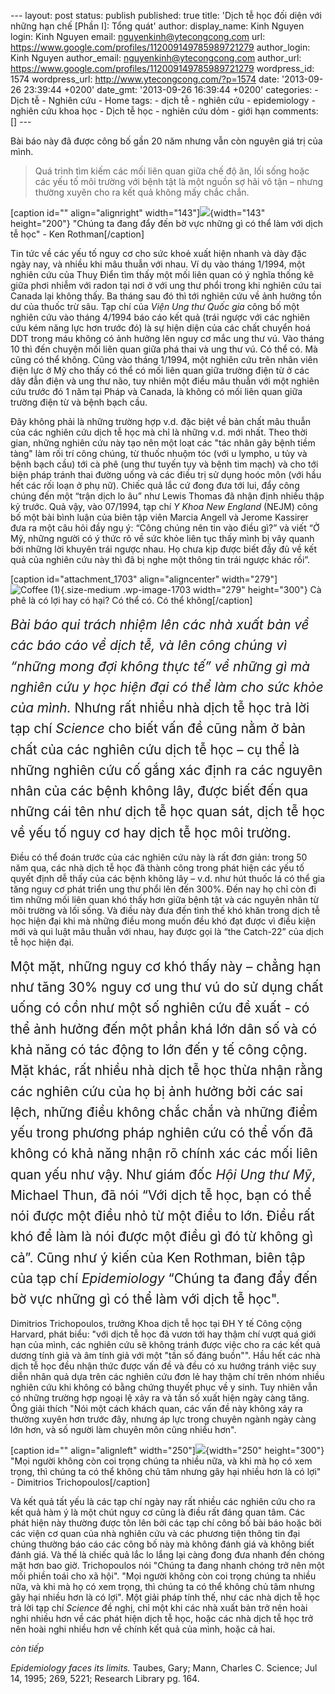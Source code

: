 --- layout: post status: publish published: true title: 'Dịch tễ học đối
diện với những hạn chế \[Phần I\]: Tổng quát' author: display\_name:
Kinh Nguyen login: Kinh Nguyen email: nguyenkinh@ytecongcong.com url:
https://www.google.com/profiles/112009149785989721279 author\_login:
Kinh Nguyen author\_email: nguyenkinh@ytecongcong.com author\_url:
https://www.google.com/profiles/112009149785989721279 wordpress\_id:
1574 wordpress\_url: http://www.ytecongcong.com/?p=1574 date:
'2013-09-26 23:39:44 +0200' date\_gmt: '2013-09-26 16:39:44 +0200'
categories: - Dịch tễ - Nghiên cứu - Home tags: - dịch tễ - nghiên cứu -
epidemiology - nghiên cứu khoa học - Dịch tễ học - nghiên cứu dỏm - giới
hạn comments: \[\] ---

Bài báo này đã được công bố gần 20 năm nhưng vẫn còn nguyên giá trị của
mình.

> Quá trình tìm kiếm các mối liên quan giữa chế độ ăn, lối sống hoặc các
> yếu tố môi trường với bệnh tật là một nguồn sợ hãi vô tận – nhưng
> thường xuyên cho ra kết quả không mấy chắc chắn.

\[caption id="" align="alignright"
width="143"\]![](http://www.rti.org/images/K_Rothman_P2752_HR.jpg){width="143"
height="200"} "Chúng ta đang đẩy đến bờ vực những gì có thể làm với dịch
tễ học" - Ken Rothman\[/caption\]

Tin tức về các yếu tố nguy cơ cho sức khoẻ xuất hiện nhanh và dày đặc
ngày nay, và nhiều khi mâu thuẫn với nhau. Ví dụ vào tháng 1/1994, một
nghiên cứu của Thuỵ Điển tìm thấy một mối liên quan có ý nghĩa thống kê
giữa phơi nhiễm với radon tại nơi ở với ung thư phổi trong khi nghiên
cứu tai Canada lại không thấy. Ba tháng sau đó thì tới nghiên cứu về ảnh
hưởng tồn dư của thuốc trừ sâu. Tạp chí của *Viện Ung thư Quốc gia* công
bố một nghiên cứu vào tháng 4/1994 báo cáo kết quả (trái ngược với các
nghiên cứu kém năng lực hơn trước đó) là sự hiện diện của các chất
chuyển hoá DDT trong máu không có ảnh hưởng lên nguy cơ mắc ung thư vú.
Vào tháng 10 thì đến chuyện mối liên quan giữa phá thai và ung thư vú.
Có thể có. Mà cũng có thể không. Cũng vào tháng 1/1994, một nghiên cứu
trên nhân viên điện lực ở Mỹ cho thấy có thể có mối liên quan giữa
trường điện từ ở các dây đẫn điện và ung thư não, tuy nhiên một điều mâu
thuẫn với một nghiên cứu trước đó 1 năm tại Pháp và Canada, là không có
mối liên quan giữa trường điện từ và bệnh bạch cầu.

Đây không phải là những trường hợp v.d. đặc biệt về bản chất mâu thuẫn
của các nghiên cứu dịch tễ học mà chỉ là những v.d. mới nhất. Theo thời
gian, những nghiên cứu này tạo nên một loạt các "tác nhân gây bệnh tiềm
tàng" làm rối trí công chúng, từ thuốc nhuộm tóc (với u lympho, u tủy và
bệnh bạch cầu) tới cà phê (ung thư tuyến tụy và bệnh tim mạch) và cho
tới biện pháp tránh thai đường uống và các điều trị sử dụng hoóc môn
(với hầu hết các rối loạn ở phụ nữ). Chiếc quả lắc cứ đong đưa tới lui,
đẩy công chúng đến một “trận dịch lo âu” như Lewis Thomas đã nhận định
nhiều thập kỷ trước. Quả vậy, vào 07/1994, tạp chí *Y Khoa New England*
(NEJM) công bố một bài bình luận của biên tập viên Marcia Angell và
Jerome Kassirer đưa ra một câu hỏi đầy ngụ ý: “Công chúng nên tin vào
điều gì?” và viết “Ở Mỹ, những người có ý thức rõ về sức khỏe liên tục
thấy mình bị vây quanh bởi những lời khuyên trái ngược nhau. Họ chưa kịp
được biết đầy đủ về kết quả của nghiên cứu này thì đã bị nghe một thông
tin trái ngược khác rồi”.

\[caption id="attachment\_1703" align="aligncenter"
width="279"\]![Coffee
(1)](http://www.ytecongcong.com/wp-content/uploads/2013/09/Coffee-1-279x300.png){.size-medium
.wp-image-1703 width="279" height="300"} Cà phê là có lợi hay có hại? Có
thể có. Có thể không\[/caption\]

<span style="line-height: 1.6; font-size: 1.3rem;">*Bài báo qui trách
nhiệm lên các nhà xuất bản về các báo cáo về dịch tễ, và lên công chúng
vì “những mong đợi không thực tế” về những gì mà nghiên cứu y học hiện
đại có thể làm cho sức khỏe của mình.* Nhưng rất nhiều nhà dịch tễ học
trả lời tạp chí *Science* cho biết vấn đề cũng nằm ở bản chất của các
nghiên cứu dịch tễ học – cụ thể là những nghiên cứu cố gắng xác định ra
các nguyên nhân của các bệnh không lây, được biết đến qua những cái tên
như dịch tễ học quan sát, dịch tễ học về yếu tố nguy cơ hay dịch tễ học
môi trường.</span>

Điều có thể đoán trước của các nghiên cứu này là rất đơn giản: trong 50
năm qua, các nhà dịch tễ học đã thành công trong phát hiện các yếu tố
quyết định dễ thấy của các bệnh không lây – v.d. như hút thuốc lá có thể
gia tăng nguy cơ phát triển ung thư phổi lên đến 300%. Đến nay họ chỉ
còn đi tìm những mối liên quan khó thấy hơn giữa bệnh tật và các nguyên
nhân từ môi trường và lối sống. Và điều này đưa đến tình thế khó khăn
trong dịch tễ học hiện đại khi mà những điều mong muốn đều khó đạt được
vì điều kiện mới và qui luật mâu thuẫn với nhau, hay được gọi là “the
Catch-22” của dịch tễ học hiện đại.

<span style="line-height: 1.6; font-size: 1.3rem;">Một mặt, những nguy
cơ khó thấy này – chẳng hạn như tăng 30% nguy cơ ung thư vú do sử dụng
chất uống có cồn như một số nghiên cứu đề xuất - có thể ảnh hưởng đến
một phần khá lớn dân số và có khả năng có tác động to lớn đến y tế công
cộng. Mặt khác, rất nhiều nhà dịch tễ học thừa nhận rằng các nghiên cứu
của họ bị ảnh hưởng bởi các sai lệch, những điều không chắc chắn và
những điểm yếu trong phương pháp nghiên cứu có thể vốn đã không có khả
năng nhận rõ chính xác các mối liên quan yếu như vậy. Như giám đốc *Hội
Ung thư Mỹ*, Michael Thun, đã nói “Với dịch tễ học, bạn có thể nói được
một điều nhỏ từ một điều to lớn. Điều rất khó để làm là nói được một
điều gì đó từ không gì cả”. Cũng như ý kiến của Ken Rothman, biên tập
của tạp chí *Epidemiology* “Chúng ta đang đẩy đến bờ vực những gì có thể
làm với dịch tễ học".</span>

Dimitrios Trichopoulos, trưởng Khoa dịch tễ học tại ĐH Y tế Công cộng
Harvard, phát biểu: "với dịch tễ học đã vươn tới hay thậm chí vượt quá
giới hạn của mình, các nghiên cứu sẽ không tránh được việc cho ra các
kết quả dương tính giả và âm tính giả với một "tần số đáng buồn"". Hầu
hết các nhà dịch tễ học đều nhận thức được vấn đề và đều có xu hướng
tránh việc suy diễn nhân quả dựa trên các nghiên cứu đơn lẻ hay thậm chí
trên nhóm nhiều nghiên cứu khi không có bằng chứng thuyết phục về y
sinh. Tuy nhiên vẫn có những trường hợp ngoại lệ xảy ra và tần số xuất
hiện ngày càng tăng. Ông giải thích "Nói một cách khách quan, các vấn đề
này không xảy ra thường xuyên hơn trước đây, nhưng áp lực trong chuyên
ngành ngày càng lớn hơn, và số người làm chuyên môn cũng nhiều hơn".

\[caption id="" align="alignleft"
width="250"\]![](http://www.hsph.harvard.edu/dimitrios-trichopoulos/files/2012/08/Dimitrios-TRICHOPOULOS-250x300.jpg){width="250"
height="300"} "Mọi người không còn coi trọng chúng ta nhiều nữa, và khi
mà họ có xem trọng, thì chúng ta có thể không chủ tâm nhưng gây hại
nhiều hơn là có lợi" - Dimitrios Trichopoulos\[/caption\]

Và kết quả tất yếu là các tạp chí ngày nay rất nhiều các nghiên cứu cho
ra kết quả hàm ý là một chút nguy cơ cũng là điều rất đáng quan tâm. Các
phát hiện này thường được tôn lên bởi các tạp chí công bố bài báo hoặc
bởi các viện cơ quan của nhà nghiên cứu và các phương tiện thông tin đại
chúng thường báo cáo các công bố này mà không đánh giá và không biết
đánh giá. Và thế là chiếc quả lắc lo lắng lại càng đong đưa nhanh đến
chóng mặt hơn bao giờ. Trichopoulos nói "Chúng ta đang nhanh chóng trở
nên một mối phiền toái cho xã hội". "Mọi người không còn coi trọng chúng
ta nhiều nữa, và khi mà họ có xem trọng, thì chúng ta có thể không chủ
tâm nhưng gây hại nhiều hơn là có lợi". Một giải pháp tính thế, như các
nhà dịch tễ học trả lời tạp chí *Science* đề nghị, chỉ một khi các nhà
xuất bản trở nên hoài nghi nhiều hơn về các phát hiện dịch tễ học, hoặc
các nhà dịch tễ học trở nên hoài nghi nhiều hơn về chính kết quả của
mình, hoặc cả hai.

*còn tiếp*

*Epidemiology faces its limits.* Taubes, Gary; Mann, Charles C. Science;
Jul 14, 1995; 269, 5221; Research Library pg. 164.

